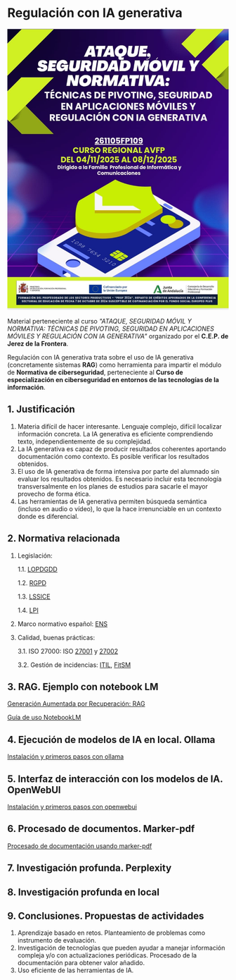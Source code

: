 # Regulación con IA generativa

<div align="center"><img src="/img/cartel_curso.jpg"></div>

Material perteneciente al curso *"ATAQUE, SEGURIDAD MÓVIL Y NORMATIVA: TÉCNICAS DE PIVOTING, SEGURIDAD EN APLICACIONES MÓVILES Y REGULACIÓN CON IA GENERATIVA"* organizado por el **C.E.P. de Jerez de la Frontera**.

Regulación con IA generativa trata sobre el uso de IA generativa (concretamente sistemas **RAG**) como herramienta para impartir el módulo de **Normativa de ciberseguridad**, perteneciente al **Curso de especialización en ciberseguridad en entornos de las tecnologías de la
información**.

## 1. Justificación
1. Materia difícil de hacer interesante. Lenguaje complejo, difícil localizar información concreta. La IA generativa es eficiente comprendiendo texto, independientemente de su complejidad.
2. La IA generativa es capaz de producir resultados coherentes aportando documentación como contexto. Es posible verificar los resultados obtenidos.
3. El uso de IA generativa de forma intensiva por parte del alumnado sin evaluar los resultados obtenidos. Es necesario incluir esta tecnnología transversalmente en los planes de estudios para sacarle el mayor provecho de forma ética.
4. Las herramientas de IA generativa permiten búsqueda semántica (incluso en audio o vídeo), lo que la hace irrenunciable en un contexto donde es diferencial.

## 2. Normativa relacionada
1. Legislación:

    1.1. [LOPDGDD](normativa/BOE-A-2018-16673-consolidado.pdf)

    1.2. [RGPD](normativa/CELEX_32016R0679_ES_TXT.pdf)

    1.3. [LSSICE](normativa/BOE-A-2002-13758-consolidado.pdf)

    1.4. [LPI](normativa/BOE-A-1996-8930-consolidado.pdf)

2. Marco normativo español: [ENS](normativa/BOE-A-2022-7191-consolidado.pdf)

3. Calidad, buenas prácticas:

    3.1. ISO 27000: ISO [27001](normativa/Documento_Norma_UNE-EN_ISO-IEC_27001_MINTUR.pdf) y [27002](normativa\Documento_Norma_UNE-EN_ISO-IEC_27002_MINTUR.pdf)

    3.2. Gestión de incidencias: [ITIL](https://wiki.en.it-processmaps.com/index.php/Main_Page), [FitSM](https://www.fitsm.eu/downloads/)

    
## 3. RAG. Ejemplo con notebook LM

[Generación Aumentada por Recuperación: RAG](RAG/RAG.md)

[Guía de uso NotebookLM](RAG/Guia_NotebookLM.md)

## 4. Ejecución de modelos de IA en local. Ollama

[Instalación y primeros pasos con ollama](ollama/ollama.md)

## 5. Interfaz de interacción con los modelos de IA. OpenWebUl

[Instalación y primeros pasos con openwebui](openwebui/openwebui.md)

## 6. Procesado de documentos. Marker-pdf

[Procesado de documentación usando marker-pdf](markerpdf/markerpdf.md)

## 7. Investigación profunda. Perplexity

## 8. Investigación profunda en local

## 9. Conclusiones. Propuestas de actividades
1. Aprendizaje basado en retos. Planteamiento de problemas como instrumento de evaluación.
2. Investigación de tecnologías que pueden ayudar a manejar información compleja y/o con actualizaciones periódicas. Procesado de la documentación para obtener valor añadido.
3. Uso eficiente de las herramientas de IA.

